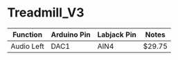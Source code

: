 # Treadmill_V3

Function | Arduino Pin | Labjack Pin | Notes            | 
|------------------------------------------------------------------------------------------------------------------------------------|----------|------------|---------|
| Audio Left | DAC1        | AIN4    | $29.75  |       |
